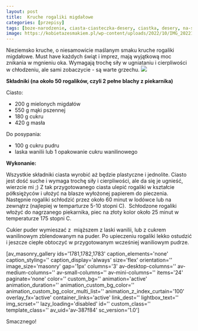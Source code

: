 ```yaml
---
layout: post
title:  Kruche rogaliki migdałowe
categories: [przepisy]
tags: [boze-narodzenie, ciasta-ciasteczka-desery, ciastka, desery, na-slodko, przepisy, rogaliki]
image: https://kobietazesmakiem.pl/wp-content/uploads/2022/10/IMG_20221008_143717.jpg
---
```

Nieziemsko kruche, o niesamowicie maślanym smaku kruche rogaliki migdałowe. Must have każdych świąt i imprez, mają wyjątkową moc znikania w mgnieniu oka. Wymagają trochę siły w ugniataniu i cierpliwości w chłodzeniu, ale sami zobaczycie - są warte grzechu.
![](https://kobietazesmakiem.pl/wp-content/uploads/2022/10/IMG_20221008_143819-225x300.jpg)



**Składniki (na około 50 rogalików, czyli 2 pełne blachy z piekarnika)**

Ciasto:
* 200 g mielonych migdałów
* 550 g mąki pszennej
* 180 g cukru
* 420 g masła


Do posypania:
* 100 g cukru pudru
* laska wanilii lub 1 opakowanie cukru wanilinowego


**Wykonanie:**

Wszystkie składniki ciasta wyrobić aż będzie plastyczne i jednolite. Ciasto jest dość suche i wymaga trochę siły i cierpliwości, ale da się je ugnieść, wierzcie mi ;) Z tak przygotowanego ciasta ulepić rogaliki w kształcie półksiężyców i ułożyć na blasze wyłożonej papierem do pieczenia. Następnie rogaliki schłodzić przez około 60 minut w lodówce lub na zewnątrz (najlepiej w temparturze 5-10 stopni C).  Schłodzone rogaliki włożyć do nagrzanego piekarnika, piec na złoty kolor około 25 minut w temperaturze 175 stopni C.

Cukier puder wymieszać z  miąższem z laski wanilii, lub z cukrem wanilinowym zblendowanym na puder. Po upieczeniu rogaliki lekko ostudzić i jeszcze ciepłe obtoczyć w przygotowanym wcześniej waniliowym pudrze.

[av\_masonry\_gallery ids='1781,1782,1783' caption\_elements='none' caption\_styling='' caption\_display='always' size='flex' orientation='' image\_size='masonry' gap='1px' columns='3' av-desktop-columns='' av-medium-columns='' av-small-columns='' av-mini-columns='' items='24' paginate='none' color='' custom\_bg='' animation='active' animation\_duration='' animation\_custom\_bg\_color='' animation\_custom\_bg\_color\_multi\_list='' animation\_z\_index\_curtain='100' overlay\_fx='active' container\_links='active' link\_dest='' lightbox\_text='' img\_scrset='' lazy\_loading='disabled' id='' custom\_class='' template\_class='' av\_uid='av-387f84' sc\_version='1.0']

Smacznego!
    